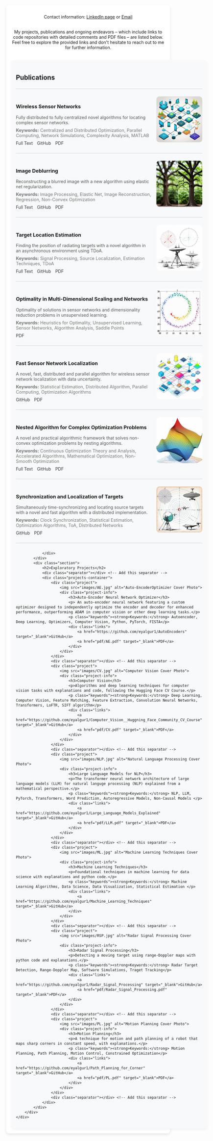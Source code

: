<html lang="en">
<head>
    <meta charset="UTF-8">
    <meta name="viewport" content="width=device-width, initial-scale=1.0">
    <style>
        body {
            /*font-family: 'Roboto', sans-serif;
            line-height: 1.6;
            margin: 0;
            padding: 0;
            background-color: #f0f0f0;
            color: #333;*/
        }
        header {
            background-color: #343a40;
            width: 100%;
            color: #fff;
            padding: 2rem 0;
            text-align: center;
            box-shadow: 0 4px 8px rgba(0, 0, 0, 0.1);
        }
        .container {
            width: 100%;
            margin: 0rem auto;
            padding: 1rem;
            background: #fff;
            border-radius: 10px;
            box-shadow: 0 4px 8px rgba(0, 0, 0, 0.1);
        }
        .bio {
            text-align: center;
            margin-bottom: 2rem;
        }
        .bio img {
            border-radius: 50%;
            width: 150px;
            height: 150px;
            box-shadow: 0 4px 8px rgba(0, 0, 0, 0.1);
            margin-bottom: 1rem;
        }
        .bio p {
            /*font-size: 1.1rem;
            color: #555;*/
        }
        .sections-container {
            display: flex;
            /* max-width: 2000px; */
            flex-direction: column;
            gap: 1rem;
        }
        /* Desktop-specific layout */
        @media (min-width: 768px) {
            .sections-container {
                flex-direction: row;
                justify-content: space-between;
            }
        }
        .section {
            flex-basis: 50%;
            background-color: #f8f9fa;
            padding: 1rem;
            border-radius: 10px;
            box-shadow: 0 4px 8px rgba(0, 0, 0, 0.05);
        }
        .section-title-separator {
            border-top: 2px solid #ccc; /* Twice the thickness of .separator */
            margin: 1.5rem 0;
        }
        .section h2 {
            /*font-family: 'Roboto', sans-serif;
            font-weight: bold;
            margin-bottom: 1rem;
            margin-bottom: 1rem;
            color: #343a40;*/
            font-weight: bold;
        }
        /* Separator style */
        .separator {
            border-top: 1px solid #ccc;
            margin: 1.5rem 0;
        }
        .project {
            margin-bottom: 1.5rem;
            overflow: hidden; /* Ensure clearfix */
        }
        .project:last-child {
            margin-bottom: 0;
        }
        .project img {
            width: 150px;
            height: 150px;
            max-width: 100%; /* Ensure it scales down appropriately */
            margin-left: 1rem; /* Add margin to the left to space it from the text */
            margin-bottom: 0.5rem;
            border-radius: 10px;
            object-fit: cover;
            float: right; /* Float the image to the right */
        }
        .project-info {
            flex: 1;
        }
        .project-info h3 {
            /*font-family: 'Roboto', sans-serif;
            font-weight: bold;
            font-size: 18px;
            margin: 0 0 0.5rem;
            color: #343a40;*/
        }
        .project-info p {
            margin: 0 0 0.5rem;
            color: #555;
        }
        .project-info .keywords {
            font-size: 0.9rem;
            color: #777;
        }
        .links a {
            display: inline-block;
            margin-right: 10px;
            color: #343a40;
            text-decoration: none;
            transition: color 0.3s;
        }
        .links a:hover {
            color: #0056b3;
            text-decoration: underline;
        }
    </style>
</head>

<body>
    <div class="container">
        <div class="bio">
            <p>Contact information: <a href="https://www.linkedin.com/in/eyal-gur-8a3749160/">LinkedIn page</a> or <a href="eyal.gur@mail.huji.ac.il">Email</a></p>
        </div>
        <div class="bio">
            <p>My projects, publications and ongoing endeavors – which include links to code repositories with detailed comments and PDF files – are listed below. Feel free to explore the provided links and don't hesitate to reach out to me for further information.</p>
        </div>
        <div class="sections-container">
            <div class="section">
                <h2>Publications</h2>
                <div class="separator"></div> <!-- Add this separator -->
                <div class="projects-container">
                      <div class="project">
                        <img src="images/SNL2.jpg" alt="Wireless Sensor Network Cover Photo">
                        <div class="project-info">
                            <h3>Wireless Sensor Networks</h3>
                            <p>Fully distributed to fully centralized novel algorithms for locating complex sensor networks.</p>
                            <p class="keywords"><strong>Keywords:</strong> Centralized and Distributed Optimization, Parallel Computing, Network Simulations, Complexity Analysis, MATLAB</p>
                            <div class="links">
                                <a href="https://ieeexplore.ieee.org/abstract/document/9226609" target="_blank">Full Text</a>
                                <a href="https://github.com/eyalgur1/Sensor_Network_Localization" target="_blank">GitHub</a>
                                <a href="pdf/WSNL.pdf" target="_blank">PDF</a>
                            </div>
                        </div>
                    </div>
                    <div class="separator"></div> <!-- Add this separator -->
                     <div class="project">
                        <img src="images/ID.jpg" alt="Image Deblurring Cover Photo">
                        <div class="project-info">
                            <h3>Image Deblurring</h3>
                            <p>Reconstructing a blurred image with a new algorithm using elastic net regularization.</p>
                            <p class="keywords"><strong>Keywords:</strong> Image Processing, Elastic Net, Image Reconstruction, Regression, Non-Convex Optimization</p>
                            <div class="links">
                                <a href="https://link.springer.com/article/10.1007/s10957-023-02310-4" target="_blank">Full Text</a>
                                <a href="https://github.com/eyalgur1/Image_Deblurring/tree/main/non_smooth" target="_blank">GitHub</a>
                                <a href="pdf/NAM2.pdf" target="_blank">PDF</a>
                            </div>
                        </div>
                    </div>
                    <div class="separator"></div> <!-- Add this separator -->
                    <div class="project">
                        <img src="images/SSL1.jpg" alt="Target Detection Cover Photo">
                        <div class="project-info">
                            <h3>Target Location Estimation</h3>
                            <p>Finding the position of radiating targets with a novel algorithm in an asynchronous environment using TDoA.</p>
                            <p class="keywords"><strong>Keywords:</strong> Signal Processing, Source Localization, Estimation Techniques, TDoA</p>
                            <div class="links">
                                <a href="https://www.sciencedirect.com/science/article/abs/pii/S1051200423001690" target="_blank">Full Text</a>
                                <a href="https://github.com/eyalgur1/TDoA_Source_Localization" target="_blank">GitHub</a>
                                <a href="pdf/TDOA.pdf" target="_blank">PDF</a>
                            </div>
                        </div>
                    </div>
                    <div class="separator"></div> <!-- Add this separator -->
                    <div class="project">
                        <img src="images/MDS.jpg" alt="Optimality in Networks Cover Photo">
                        <div class="project-info">
                            <h3>Optimality in Multi-Dimensional Scaling and Networks</h3>
                            <p>Optimality of solutions in sensor networks and dimensionality reduction problems in unsupervised learning.</p>
                            <p class="keywords"><strong>Keywords:</strong> Heuristics for Optimality, Unsupervised Learning, Sensor Networks, Algorithm Analysis, Saddle Points</p>
                            <div class="links">
                                <a href="pdf/SNL.pdf" target="_blank">PDF</a>
                            </div>
                        </div>
                    </div>
                    <div class="separator"></div> <!-- Add this separator -->
                    <div class="project">
                        <img src="images/SNL1.jpg" alt="Sensor Network Cover Photo">
                        <div class="project-info">
                            <h3>Fast Sensor Network Localization</h3>
                            <p>A novel, fast, distributed and parallel algorithm for wireless sensor network localization with data uncertainty.</p>
                            <p class="keywords"><strong>Keywords:</strong> Statistical Estimation, Distributed Algorithm, Parallel Computing, Optimization Algorithms</p>
                            <div class="links">
                                <a href="https://github.com/eyalgur1/Fast_Network_Localization" target="_blank">GitHub</a>
                                <a href="pdf/FNL_paper.pdf" target="_blank">PDF</a>
                            </div>
                        </div>
                    </div>
                    <div class="separator"></div> <!-- Add this separator -->
                    <div class="project">
                        <img src="images/NAM.jpg" alt="Nested Alternating Minimization Cover Photo">
                        <div class="project-info">
                            <h3>Nested Algorithm for Complex Optimization Problems</h3>
                            <p>A novel and practical algorithmic framework that solves non-convex optimization problems by nesting algorithms.</p>
                            <p class="keywords"><strong>Keywords:</strong> Continuous Optimization Theory and Analysis, Accelerated Algorithms, Mathematical Optimization, Non-Smooth Optimization</p>
                            <div class="links">
                                <a href="https://pubsonline.informs.org/doi/abs/10.1287/moor.2022.1256" target="_blank">Full Text</a>
                                <a href="https://github.com/eyalgur1/Image_Deblurring/tree/main/smooth" target="_blank">GitHub</a>
                                <a href="pdf/NAM1.pdf" target="_blank">PDF</a>
                            </div>
                        </div>
                    </div>
                    <div class="separator"></div> <!-- Add this separator -->
                    <div class="project">
                        <img src="images/SSL2.jpg" alt="Synchronization and Localization Cover Photo">
                        <div class="project-info">
                            <h3>Synchronization and Localization of Targets</h3>
                            <p>Simultaneously time-synchronizing and locating source targets with a novel and fast algorithm with a distributed implementation.</p>
                            <p class="keywords"><strong>Keywords:</strong> Clock Synchronization, Statistical Estimation, Optimization Algorithms, ToA, Distributed Networks</p>
                            <div class="links">
                                <a href="https://github.com/eyalgur1/Asynchronous_ToA_Source_Localization" target="_blank">GitHub</a>
                                <a href="pdf/TOA.pdf" target="_blank">PDF</a>
                            </div>
                        </div>
                    </div>
                    <div class="separator"></div> <!-- Add this separator -->

                </div>
            </div>
            <div class="section">
                <h2>Exploratory Projects</h2>
                <div class="separator"></div> <!-- Add this separator -->
                <div class="projects-container">
                    <div class="project">
                        <img src="images/AE.jpg" alt="Auto-EncoderOptimizer Cover Photo">
                        <div class="project-info">
                            <h3>Auto-Encoder Neural Network Optimizer</h3>
                            <p> An auto-encoder neural network featuring a custom optimizer designed to independently optimize the encoder and decoder for enhanced performance, outperforming ADAM in computer vision or other deep learning tasks.</p>
                            <p class="keywords"><strong>Keywords:</strong> Autoencoder, Deep Learning, Optimizers, Computer Vision, Python, PyTorch, FISTA</p>
                            <div class="links">
                                <a href="https://github.com/eyalgur1/AutoEncoders" target="_blank">GitHub</a>
                                <a href="pdf/AE.pdf" target="_blank">PDF</a>
                            </div>
                        </div>
                    </div>
                    <div class="separator"></div> <!-- Add this separator -->
                    <div class="project">
                        <img src="images/CV.jpg" alt="Computer Vision Cover Photo">
                        <div class="project-info">
                            <h3>Computer Vision</h3>
                            <p>Algorithms and deep learning techniques for computer vision tasks with explanations and code, following the Hugging Face CV Course.</p>
                            <p class="keywords"><strong>Keywords:</strong> Deep Learning, Computer Vision, Feature Matching, Feature Extraction, Convolution Neural Networks, Transformers, LoFTR, SIFT algorithm</p>
                            <div class="links">
                                <a href="https://github.com/eyalgur1/Computer_Vision__Huggning_Face_Community_CV_Course" target="_blank">GitHub</a>
                                <a href="pdf/CV.pdf" target="_blank">PDF</a>
                            </div>
                        </div>
                    </div>
                    <div class="separator"></div> <!-- Add this separator -->
                    <div class="project">
                        <img src="images/NLP.jpg" alt="Natural Language Processing Cover Photo">
                        <div class="project-info">
                            <h3>Large Language Models for NLP</h3>
                            <p>The transformer neural network architecture of large language models (LLM) for natural languge processing (NLP) explained from a mathematical perspective.</p>
                            <p class="keywords"><strong>Keywords:</strong> NLP, LLM, PyTorch, Transformers, Word Prediction, Autoregressive Models, Non-Causal Models </p>
                            <div class="links">
                                <a href="https://github.com/eyalgur1/Large_Language_Models_Explained" target="_blank">GitHub</a>
                                <a href="pdf/LLM.pdf" target="_blank">PDF</a>
                            </div>
                        </div>
                    </div>
                    <div class="separator"></div> <!-- Add this separator -->
                    <div class="project">
                        <img src="images/ML.jpg" alt="Machine Learning Techniques Cover Photo">
                        <div class="project-info">
                            <h3>Machine Learning Techniques</h3>
                            <p>Foundational techniques in machine learning for data science with explanations and python code.</p>
                            <p class="keywords"><strong>Keywords:</strong> Machine Learning Algorithms, Data Science, Data Visualization, Statistical Estimation </p>
                            <div class="links">
                                <a href="https://github.com/eyalgur1/Machine_Learning_Techniques" target="_blank">GitHub</a>
                            </div>
                        </div>
                    </div>
                    <div class="separator"></div> <!-- Add this separator -->
                    <div class="project">
                        <img src="images/RSP.jpg" alt="Radar Signal Processing Cover Photo">
                        <div class="project-info">
                            <h3>Radar Signal Processing</h3>
                            <p>Detecting a moving target using range-Doppler maps with python code and explanations.</p>
                            <p class="keywords"><strong>Keywords:</strong> Radar Target Detection, Range-Doppler Map, Software Simulations, Traget Tracking</p>
                            <div class="links">
                                <a href="https://github.com/eyalgur1/Radar_Signal_Processing" target="_blank">GitHub</a>
                                <a href="pdf/Radar_Signal_Processing.pdf" target="_blank">PDF</a>
                            </div>
                        </div>
                    </div>
                    <div class="separator"></div> <!-- Add this separator -->
                    <div class="project">
                        <img src="images/PL.jpg" alt="Motion Planning Cover Photo">
                        <div class="project-info">
                            <h3>Motion Planning</h3>
                            <p>A technique for motion and path planning of a robot that maps sharp corners in constant speed, with explanations.</p>
                            <p class="keywords"><strong>Keywords:</strong> Motion Planning, Path Planning, Motion Control, Constrained Optimization</p>
                            <div class="links">
                                <a href="https://github.com/eyalgur1/Path_Planning_for_Corner" target="_blank">GitHub</a>
                                <a href="pdf/PL.pdf" target="_blank">PDF</a>
                            </div>
                        </div>
                    </div>
                    <div class="separator"></div> <!-- Add this separator -->
                </div>
            </div>
        </div>
    </div>
</body>
</html>
